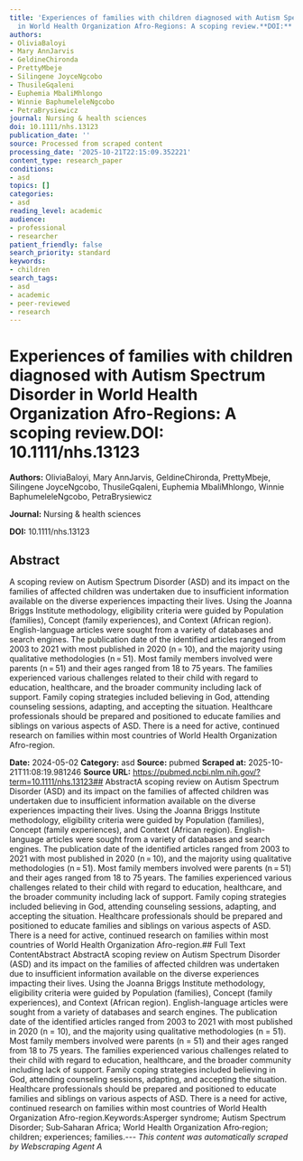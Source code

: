 ```yaml
---
title: 'Experiences of families with children diagnosed with Autism Spectrum Disorder
  in World Health Organization Afro-Regions: A scoping review.**DOI:** 10.1111/nhs.13123'
authors:
- OliviaBaloyi
- Mary AnnJarvis
- GeldineChironda
- PrettyMbeje
- Silingene JoyceNgcobo
- ThusileGqaleni
- Euphemia MbaliMhlongo
- Winnie BaphumeleleNgcobo
- PetraBrysiewicz
journal: Nursing & health sciences
doi: 10.1111/nhs.13123
publication_date: ''
source: Processed from scraped content
processing_date: '2025-10-21T22:15:09.352221'
content_type: research_paper
conditions:
- asd
topics: []
categories:
- asd
reading_level: academic
audience:
- professional
- researcher
patient_friendly: false
search_priority: standard
keywords:
- children
search_tags:
- asd
- academic
- peer-reviewed
- research
---
```


# Experiences of families with children diagnosed with Autism Spectrum Disorder in World Health Organization Afro-Regions: A scoping review.**DOI:** 10.1111/nhs.13123

**Authors:** OliviaBaloyi, Mary AnnJarvis, GeldineChironda, PrettyMbeje, Silingene JoyceNgcobo, ThusileGqaleni, Euphemia MbaliMhlongo, Winnie BaphumeleleNgcobo, PetraBrysiewicz

**Journal:** Nursing & health sciences

**DOI:** 10.1111/nhs.13123

## Abstract

A scoping review on Autism Spectrum Disorder (ASD) and its impact on the families of affected children was undertaken due to insufficient information available on the diverse experiences impacting their lives. Using the Joanna Briggs Institute methodology, eligibility criteria were guided by Population (families), Concept (family experiences), and Context (African region). English-language articles were sought from a variety of databases and search engines. The publication date of the identified articles ranged from 2003 to 2021 with most published in 2020 (n = 10), and the majority using qualitative methodologies (n = 51). Most family members involved were parents (n = 51) and their ages ranged from 18 to 75 years. The families experienced various challenges related to their child with regard to education, healthcare, and the broader community including lack of support. Family coping strategies included believing in God, attending counseling sessions, adapting, and accepting the situation. Healthcare professionals should be prepared and positioned to educate families and siblings on various aspects of ASD. There is a need for active, continued research on families within most countries of World Health Organization Afro-region.

**Date:** 2024-05-02
**Category:** asd
**Source:** pubmed
**Scraped at:** 2025-10-21T11:08:19.981246
**Source URL:** https://pubmed.ncbi.nlm.nih.gov/?term=10.1111/nhs.13123## AbstractA scoping review on Autism Spectrum Disorder (ASD) and its impact on the families of affected children was undertaken due to insufficient information available on the diverse experiences impacting their lives. Using the Joanna Briggs Institute methodology, eligibility criteria were guided by Population (families), Concept (family experiences), and Context (African region). English-language articles were sought from a variety of databases and search engines. The publication date of the identified articles ranged from 2003 to 2021 with most published in 2020 (n = 10), and the majority using qualitative methodologies (n = 51). Most family members involved were parents (n = 51) and their ages ranged from 18 to 75 years. The families experienced various challenges related to their child with regard to education, healthcare, and the broader community including lack of support. Family coping strategies included believing in God, attending counseling sessions, adapting, and accepting the situation. Healthcare professionals should be prepared and positioned to educate families and siblings on various aspects of ASD. There is a need for active, continued research on families within most countries of World Health Organization Afro-region.## Full Text ContentAbstract AbstractA scoping review on Autism Spectrum Disorder (ASD) and its impact on the families of affected children was undertaken due to insufficient information available on the diverse experiences impacting their lives. Using the Joanna Briggs Institute methodology, eligibility criteria were guided by Population (families), Concept (family experiences), and Context (African region). English-language articles were sought from a variety of databases and search engines. The publication date of the identified articles ranged from 2003 to 2021 with most published in 2020 (n = 10), and the majority using qualitative methodologies (n = 51). Most family members involved were parents (n = 51) and their ages ranged from 18 to 75 years. The families experienced various challenges related to their child with regard to education, healthcare, and the broader community including lack of support. Family coping strategies included believing in God, attending counseling sessions, adapting, and accepting the situation. Healthcare professionals should be prepared and positioned to educate families and siblings on various aspects of ASD. There is a need for active, continued research on families within most countries of World Health Organization Afro-region.Keywords:Asperger syndrome; Autism Spectrum Disorder; Sub‐Saharan Africa; World Health Organization Afro‐region; children; experiences; families.---
*This content was automatically scraped by Webscraping Agent A*